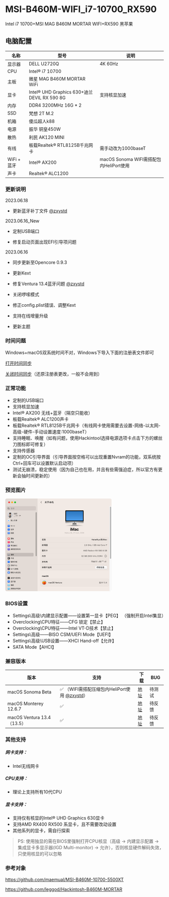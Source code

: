 # MSI-B460M-WIFI_i7-10700_RX590
Intel i7 10700+MSI MAG B460M MORTAR WIFI+RX590 黑苹果

## 电脑配置

| 名称        | 型号                                        | 说明                                    |
| ----------- | ------------------------------------------- | --------------------------------------- |
| 显示器      | DELL U2720Q                                 | 4K  60Hz                                |
| CPU         | Intel® i7 10700                             |                                         |
| 主板        | 微星 MAG B460M MORTAR WiFi                  |                                         |
| 显卡        | Intel® UHD Graphics 630+迪兰DEVIL RX 590 8G | 支持核显加速                            |
| 内存        | DDR4 3200MHz 16G * 2                        |                                         |
| SSD         | 梵想 2T M.2                                 |                                         |
| 机箱        | 傻瓜超人k88                                 |                                         |
| 电源        | 振华 铜皇450W                               |                                         |
| 散热        | 利民 AK120 MINI                             |                                         |
| 有线        | 板载Realtek® RTL8125B千兆网卡               | 需手动改为1000baseT                     |
| WiFi + 蓝牙 | Intel® AX200                                | macOS Sonoma WIFI需搭配包内HeliPort使用 |
| 声卡        | Realtek® ALC1200                            |                                         |

### 更新说明

2023.06.18

- 更新蓝牙补丁文件 [@zxystd](https://github.com/zxystd/BrcmPatchRAM)

2023.06.16_New

- 定制USB端口

- 修复启动页面出现EFI引导项问题

2023.06.16

- 同步更新至Opencore 0.9.3


- 更新Kext
- 修复Ventura 13.4蓝牙问题 [@zxystd](https://github.com/zxystd/BrcmPatchRAM)
- 关闭啰嗦模式
- 修正config.plist错误、调整Kext
- 支持在线增量升级
- 更新主题

### **时间问题**

Windows+macOS双系统时间不对，Windows下导入下面的注册表文件即可

[打开时间同步](https://github.com/Hakarikyo/MSI-B460M-MORTAR-WIFI_i7-10700_RX590/blob/main/Time/%E6%97%B6%E9%97%B4%E5%90%8C%E6%AD%A5%E5%BC%80WinUTCOn.reg)

[关闭时间同步](https://github.com/Hakarikyo/MSI-B460M-MORTAR-WIFI_i7-10700_RX590/blob/main/Time/%E6%97%B6%E9%97%B4%E5%90%8C%E6%AD%A5%E5%85%B3WinUTCOff.reg)（还原注册表更改，一般不会用到）

### **正常功能**

- 定制的USB端口
- 支持核显加速
- Intel® AX200 无线+蓝牙（隔空只能收）
- 板载Realtek® ALC1200声卡
- 板载Realtek® RTL8125B千兆网卡（有线网卡使用需要去设置-网络-以太网-高级-硬件-手动设置速度:1000baseT）
- 支持睡眠、唤醒（如有问题，使用Hackintool选择电源选项卡点击下方的螺丝刀图标即可修复）
- 支持传感器
- 定制的OC引导界面（引导界面按空格可以出现重置Nvram的功能，双系统按Ctrl+回车可以设置默认启动项）
- 测试无崩溃，稳定使用（因为自己也在用，并且有些需强迫症，所以官方有更新会抽时间更新的）

<h3>预览图片</h3>

<img src="https://github.com/Hakarikyo/MSI-B460M-MORTAR-WIFI-10700-RX590/blob/main/Picture/Ventura_13.4.png?raw=true" alt="Ventura_13.4" style="zoom: 33%;" />

### BIOS设置

* Settings\高级\内建显示配置——设置第一显卡【PEG】 （强制开启Intel集显）
* Overclocking\CPU特征——CFG 锁定【禁止】
* Overclocking\CPU特征——Intel VT-D技术【禁止】
* Settings\高级——BISO CSM/UEFI Mode【UEFI】
* Settings\高级\USB设置——XHCI Hand-off【允许】
* SATA Mode【AHCI】

### 兼容版本

| 版本                       | 支持                                                         | 下载                                                         | BUG    |
| -------------------------- | ------------------------------------------------------------ | ------------------------------------------------------------ | ------ |
| macOS Sonoma Beta          | ✅ （WIFI需搭配压缩包内HeliPort使用 [@zxystd](https://github.com/OpenIntelWireless/HeliPort)） | [地址](https://github.com/Hakarikyo/MSI-B460M-MORTAR-WIFI-10700-RX590/releases) | 待测试 |
| macOS Monterey 12.6.7      | ✅                                                            | [地址](https://github.com/Hakarikyo/MSI-B460M-MORTAR-WIFI-10700-RX590/releases) | 待反馈 |
| macOS Ventura 13.4（13.5） | ✅                                                            | [地址](https://github.com/Hakarikyo/MSI-B460M-MORTAR-WIFI-10700-RX590/releases) | 待反馈 |

### **其他支持**

##### 网卡支持：

- Intel无线网卡

##### CPU支持：

- 理论上支持所有10代CPU

##### 显卡支持：

- 支持仅有核显的Intel® UHD Graphics 630显卡
- 支持AMD RX400 RX500 系显卡，且不需要改动设置
- 其他系列的显卡，需自行探索

> PS: 使用独显的需在BIOS里强制打开CPU核显（高级 -> 内建显示配置 -> 集成显卡多显示器(IGD Multi-monitor) -> 允许），否则核显硬件解码失效，只使用核显的可以忽略

<h3>参考对象</h3>

https://github.com/maemual/MSI-B460M-10700-5500XT

https://github.com/leggod/Hackintosh-B460M-MORTAR
